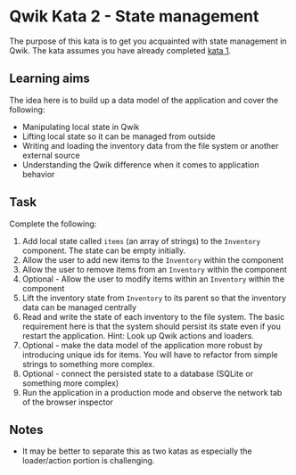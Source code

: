 # Qwik Kata 2 - State management

The purpose of this kata is to get you acquainted with state management in Qwik. The kata assumes you have already completed [kata 1](kata-01.md).

## Learning aims

The idea here is to build up a data model of the application and cover the following:

* Manipulating local state in Qwik
* Lifting local state so it can be managed from outside
* Writing and loading the inventory data from the file system or another external source
* Understanding the Qwik difference when it comes to application behavior

## Task

Complete the following:

1. Add local state called `items` (an array of strings) to the `Inventory` component. The state can be empty initially.
2. Allow the user to add new items to the `Inventory` within the component
3. Allow the user to remove items from an `Inventory` within the component
4. Optional - Allow the user to modify items within an `Inventory` within the component
5. Lift the inventory state from `Inventory` to its parent so that the inventory data can be managed centrally
6. Read and write the state of each inventory to the file system. The basic requirement here is that the system should persist its state even if you restart the application. Hint: Look up Qwik actions and loaders.
7. Optional - make the data model of the application more robust by introducing unique ids for items. You will have to refactor from simple strings to something more complex.
8. Optional - connect the persisted state to a database (SQLite or something more complex)
9. Run the application in a production mode and observe the network tab of the browser inspector

## Notes

* It may be better to separate this as two katas as especially the loader/action portion is challenging.
